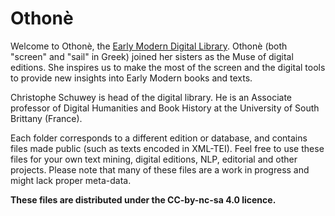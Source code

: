 # Othonè

Welcome to Othonè, the [Early Modern Digital Library](othone.org). Othonè (both "screen" and "sail" in Greek) joined her sisters as the Muse of digital editions. She inspires us to make the most of the screen and the digital tools to provide new insights into Early Modern books and texts. 

Christophe Schuwey is head of the digital library. He is an Associate professor of Digital Humanities and Book History at the University of South Brittany (France). 

Each folder corresponds to a different edition or database, and contains files made public (such as texts encoded in XML-TEI). Feel free to use these files for your own text mining, digital editions, NLP, editorial and other projects. Please note that many of these files are a work in progress and might lack proper meta-data.

**These files are distributed under the CC-by-nc-sa 4.0 licence.**
